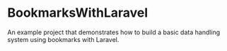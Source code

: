 # BookmarksWithLaravel
An example project that demonstrates how to build a basic data handling system using bookmarks with Laravel.
